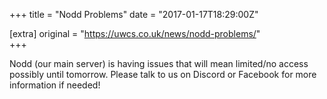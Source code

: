 +++
title = "Nodd Problems"
date = "2017-01-17T18:29:00Z"

[extra]
original = "https://uwcs.co.uk/news/nodd-problems/"    
+++

Nodd (our main server) is having issues that will mean limited/no access possibly until tomorrow. Please talk to us on Discord or Facebook for more information if needed\!

